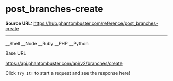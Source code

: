 # post_branches-create

**Source URL:** https://hub.phantombuster.com/reference/post_branches-create

---

__Shell __Node __Ruby __PHP __Python

Base URL

https://api.phantombuster.com/api/v2/branches/create

Click `Try It!` to start a request and see the response here!